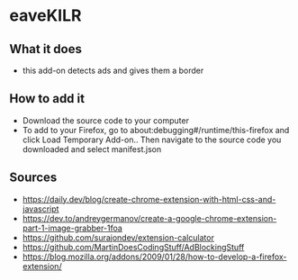 # eaveKILR

## What it does

* this add-on detects ads and gives them a border

## How to add it

* Download the source code to your computer
* To add to your Firefox, go to about:debugging#/runtime/this-firefox and click Load Temporary Add-on.. Then navigate to the source code you downloaded and select manifest.json


## Sources 
* https://daily.dev/blog/create-chrome-extension-with-html-css-and-javascript
* https://dev.to/andreygermanov/create-a-google-chrome-extension-part-1-image-grabber-1foa
* https://github.com/surajondev/extension-calculator
* https://github.com/MartinDoesCodingStuff/AdBlockingStuff
* https://blog.mozilla.org/addons/2009/01/28/how-to-develop-a-firefox-extension/

